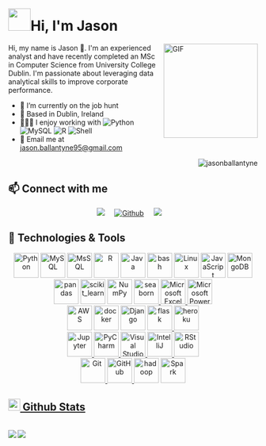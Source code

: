 <!--    Introduction   -->

<h1 align="left"><img src="https://github.com/TheDudeThatCode/TheDudeThatCode/blob/master/Assets/Developer.gif" width="45px">Hi, I'm Jason</h1>

<img align="right" alt="GIF" src="https://github.com/abhisheknaiidu/abhisheknaiidu/blob/master/code.gif?raw=true" height="190" />
<p allign = "justify">Hi, my name is Jason 👋. I'm an experienced analyst and have recently completed an MSc in Computer Science from University College Dublin. I'm passionate about leveraging data analytical skills to improve corporate performance.</p>

- 🏢 I’m currently on the job hunt
- 📍 Based in Dublin, Ireland 
- 👩🏻‍💻 I enjoy working with ![Python](https://img.shields.io/badge/-Python-8fcfd1?style=plastic&logo=Python)
![MySQL](https://img.shields.io/badge/-MySQL-black?style=plastic&logo=mysql)
![R](https://img.shields.io/badge/-R-276DC3?style=plastic&logo=R&logoColor=white)
![Shell](https://img.shields.io/badge/-Shell-blasck?style=plastic&logo=Shell)
- 📨 Email me at jason.ballantyne95@gmail.com

<img align="right" src="https://komarev.com/ghpvc/?username=jasonballantyne&label=Profile%20views&color=1A5276&style=flat" alt="jasonballantyne" />
<!--
Use this when updating with repos
<a href="https://github.com/alwinw?tab=repositories&language=r" target="_blank"><img alt="R" src="https://img.shields.io/badge/-R-276DC3?style=flat-square&logo=R&logoColor=white"></a>
-->
<br>

<!--    Socials   -->
<h2  align="left">📫 Connect with me</h2>
<p align="center">
  <a target="_blank"href="https://www.linkedin.com/in/jason-ballantyne/"><img src="https://img.shields.io/badge/linkedin-%230077B5.svg?&style=for-the-badge&logo=linkedin&logoColor=white" /></a>&nbsp;&nbsp;&nbsp;&nbsp;
  <a href="https://github.com/JasonBallantyne" target="_blank"><img alt="Github" src="https://img.shields.io/badge/GitHub-%2312100E.svg?&style=for-the-badge&logo=Github&logoColor=white" /></a>&nbsp;&nbsp;&nbsp;&nbsp;
  <a href="mailto:jason.ballantyne95@gmail.com"><img src="https://img.shields.io/badge/gmail-%23D14836.svg?&style=for-the-badge&logo=gmail&logoColor=white" /></a>&nbsp;&nbsp;&nbsp;&nbsp;
</p>

<!--    Technology, Tools & IDEs   -->
<h2  align="left">🔧 Technologies & Tools</h2>
<p align="center">
<a href="https://www.python.org/" title="Python"><img src="https://github.com/get-icon/geticon/raw/master/icons/python.svg" alt="Python" width="50px" height="50px"></a>
<a href="https://dev.mysql.com/" title="MySQL"><img src="https://github.com/get-icon/geticon/raw/master/icons/mysql.svg" alt="MySQL" width="50px" height="50px"></a>
<a href="https://www.microsoft.com/en-us/sql-server" title="MSSQL"> <img src="https://www.svgrepo.com/show/303229/microsoft-sql-server-logo.svg" alt="MsSQL" width="50px" height="50px"></a>
<a href="https://www.r-project.org/" title="R"><img src="https://github.com/get-icon/geticon/raw/master/icons/r-lang.svg" alt="R" width="50px" height="50px"></a>
<a href="https://www.java.com/" title="Java"><img src="https://github.com/get-icon/geticon/raw/master/icons/java.svg" alt="Java" width="50px" height="50px"></a>
<a href="https://www.gnu.org/software/bash/" title="Bash"> <img src="https://github.com/get-icon/geticon/blob/master/icons/bash.svg" alt="bash" width="50px" height="50px"></a>
<a href="https://www.linux.org/" title="Linux"><img src="https://github.com/get-icon/geticon/blob/master/icons/linux-tux.svg" alt="Linux" width="50px" height="50px"></a>
<a href="https://developer.mozilla.org/en-US/docs/Web/JavaScript" title="JavaScript"><img src="https://github.com/get-icon/geticon/raw/master/icons/javascript.svg" alt="JavaScript" width="50px" height="50px"/></a>
<a href="https://www.mongodb.org/" title="MongoDB"><img src="https://github.com/get-icon/geticon/raw/master/icons/mongodb-icon.svg" alt="MongoDB" width="50px" height="50px"/></a>
<br>
<a href="https://pandas.pydata.org/" title="Pandas"><img src="https://github.com/get-icon/geticon/raw/master/icons/pandas-icon.svg" alt="pandas" width="50px" height="50px"></a>
<a href="https://scikit-learn.org/" title="Scikit-learn"> <img src="https://upload.wikimedia.org/wikipedia/commons/0/05/Scikit_learn_logo_small.svg" alt="scikit_learn" width="50px" height="50px"/></a>
<a href="https://numpy.org/" title="NumPy"><img src="https://github.com/get-icon/geticon/raw/master/icons/numpy-icon.svg" alt="NumPy" width="50px" height="50px"/></a>
<a href="https://seaborn.pydata.org/" title="Seaborn"> <img src="https://seaborn.pydata.org/_images/logo-mark-lightbg.svg" alt="seaborn" width="50px" height="50px"/> </a>
<a href="https://www.microsoft.com/en-ie/microsoft-365/excel" title="Excel"><img src="https://github.com/get-icon/geticon/blob/master/icons/microsoft-office-excel.svg" alt="Microsoft Excel" width="50px" height="50px"/>
<a href="https://www.microsoft.com/en-us/microsoft-365/powerpoint" title="Powerpoint"><img src="https://github.com/get-icon/geticon/blob/master/icons/microsoft-office-powerpoint.svg" alt="Microsoft Powerpoint" width="50px" height="50px"/>
<br>
<a href="https://aws.amazon.com/" title="AWS"><img src="https://github.com/get-icon/geticon/raw/master/icons/aws.svg" alt="AWS" width="50px" height="50px"></a>
<a href="https://www.docker.com/" title="Docker"><img src="https://github.com/get-icon/geticon/raw/master/icons/docker-icon.svg" alt="docker" width="50px" height="50px"></a>
<a href="https://www.djangoproject.com/" title="Django"><img src="https://github.com/get-icon/geticon/raw/master/icons/django.svg" alt="Django" width="50px" height="50px"></a>
<a href="https://flask.palletsprojects.com/" title="Flask"> <img src="https://www.vectorlogo.zone/logos/pocoo_flask/pocoo_flask-icon.svg" alt="flask" width="50px" height="50px"/> </a>
<a href="https://heroku.com" title="Heroku"> <img src="https://www.vectorlogo.zone/logos/heroku/heroku-icon.svg" alt="heroku" width="50px" height="50px"/></a>
<br>
<a href="https://jupyter.org/" title="Jupyter"><img src="https://github.com/get-icon/geticon/blob/master/icons/jupyter.svg" alt="Jupyter" width="50px" height="50px"/>
<a href="https://www.jetbrains.com/pycharm/" title="PyCharm"><img src="https://confluence.jetbrains.com/download/attachments/10422155/PYH?version=2&modificationDate=1449750902000&api=v2" alt="PyCharm" width="50px" height="50px"/>
<a href="https://code.visualstudio.com/" title="Visual Studio Code"><img src="https://github.com/get-icon/geticon/raw/master/icons/visual-studio-code.svg" alt="Visual Studio Code" width="50px" height="50px"/>
<a href="https://www.jetbrains.com/idea/" title="IntelliJ"><img src="https://github.com/get-icon/geticon/blob/master/icons/intellij-idea.svg" alt="IntelliJ" width="50px" height="50px"/>
<a href="https://www.rstudio.com/" title="RStudio"><img src="https://upload.wikimedia.org/wikipedia/commons/thumb/7/7d/Antu_rstudio.svg/1200px-Antu_rstudio.svg.png" alt="RStudio" width="50px" height="50px"/>
<br>
<a href="https://git-scm.com/" title="Git"><img src="https://github.com/get-icon/geticon/raw/master/icons/git-icon.svg" alt="Git" width="50px" height="50px"/> </a>
<a href="https://github.com/" title="GitHub"><img src="https://github.com/get-icon/geticon/blob/master/icons/github-icon.svg" alt="GitHub" width="50px" height="50px"/> </a>
<a href="https://hadoop.apache.org/" title="Hadoop"> <img src="https://www.vectorlogo.zone/logos/apache_hadoop/apache_hadoop-icon.svg" alt="hadoop" width="50px" height="50px"/></a>
<a href="https://spark.apache.org/" title="Spark"><img src="https://github.com/valohai/ml-logos/blob/master/spark.svg" alt="Spark" width="50px" height="50px"/>
                 
</p> 


<!--    Github Stats   -->
<h2 align="left"> <img src="https://media.giphy.com/media/du3J3cXyzhj75IOgvA/giphy.gif" width="24">  Github Stats</h2>

<br/>

<a href="https://github.com/anuraghazra/github-readme-stats">
  <img align="left" src="https://github-readme-stats.vercel.app/api/top-langs/?username=JasonBallantyne&theme=github_dark&layout=compact&langs_count=4&hide=html" />
</a>
<a href="https://github.com/anuraghazra/convoychat">
  <img align="center" src="https://github-readme-stats.vercel.app/api?username=JasonBallantyne&show_icons=true&theme=github_dark&include_all_commits=true&count_private=true&hide=issues" />
</a>



